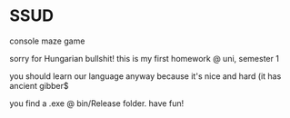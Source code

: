 SSUD
====

console maze game

sorry for Hungarian bullshit! this is my first homework @ uni, semester 1

you should learn our language anyway because it's nice and hard (it has ancient gibber$

you find a .exe @ bin/Release folder. have fun!
